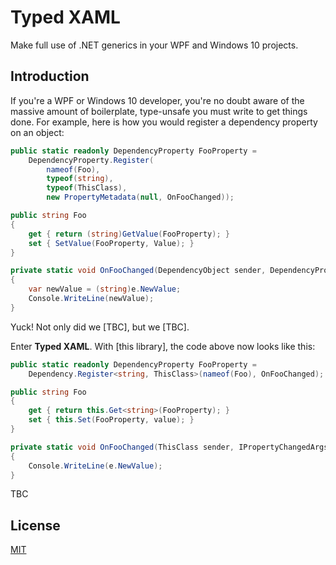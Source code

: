 # Typed XAML

Make full use of .NET generics in your WPF and Windows 10 projects.

## Introduction

If you're a WPF or Windows 10 developer, you're no doubt aware of the massive amount of boilerplate, type-unsafe you must write to get things done. For example, here is how you would register a dependency property on an object:

```csharp
public static readonly DependencyProperty FooProperty =
    DependencyProperty.Register(
        nameof(Foo),
        typeof(string),
        typeof(ThisClass),
        new PropertyMetadata(null, OnFooChanged));

public string Foo
{
    get { return (string)GetValue(FooProperty); }
    set { SetValue(FooProperty, Value); }
}

private static void OnFooChanged(DependencyObject sender, DependencyPropertyChangedEventArgs e)
{
    var newValue = (string)e.NewValue;
    Console.WriteLine(newValue);
}
```

Yuck! Not only did we [TBC], but we [TBC].

Enter **Typed XAML**. With [this library], the code above now looks like this:

```csharp
public static readonly DependencyProperty FooProperty =
    Dependency.Register<string, ThisClass>(nameof(Foo), OnFooChanged);

public string Foo
{
    get { return this.Get<string>(FooProperty); }
    set { this.Set(FooProperty, value); }
}

private static void OnFooChanged(ThisClass sender, IPropertyChangedArgs<string> e)
{
    Console.WriteLine(e.NewValue);
}
```

TBC

## License

[MIT](LICENSE)
